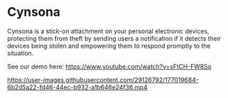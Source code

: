 # Cynsona
Cynsona is a stick-on attachment on your personal electronic devices, protecting them from theft by sending users a notification if it detects their devices being stolen and empowering them to respond promptly to the situation.

See our demo here: https://www.youtube.com/watch?v=sFtCH-FW8So

https://user-images.githubusercontent.com/29126792/177019684-6b2d5a22-fd46-44ec-b932-a1b646e24f36.mp4
